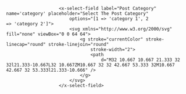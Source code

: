 
                        <x-select-field label="Post Category" name='category' placeholder="Select The Post Category"
                            options="[1 => 'category 1', 2 => 'category 2']">
                            <svg xmlns="http://www.w3.org/2000/svg" fill="none" viewBox="0 0 64 64">
                                <g stroke="currentColor" stroke-linecap="round" stroke-linejoin="round"
                                    stroke-width="2">
                                    <path
                                        d="M32 10.667 10.667 21.333 32 32l21.333-10.667L32 10.667ZM10.667 32 32 42.667 53.333 32M10.667 42.667 32 53.333l21.333-10.666" />
                                </g>
                            </svg>
                        </x-select-field>
